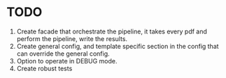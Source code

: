 # TODO

1. Create facade that orchestrate the pipeline, it takes every pdf and perform the pipeline, write the results.
2. Create general config, and template specific section in the config that can override the general config.
3. Option to operate in DEBUG mode.
4. Create robust tests
